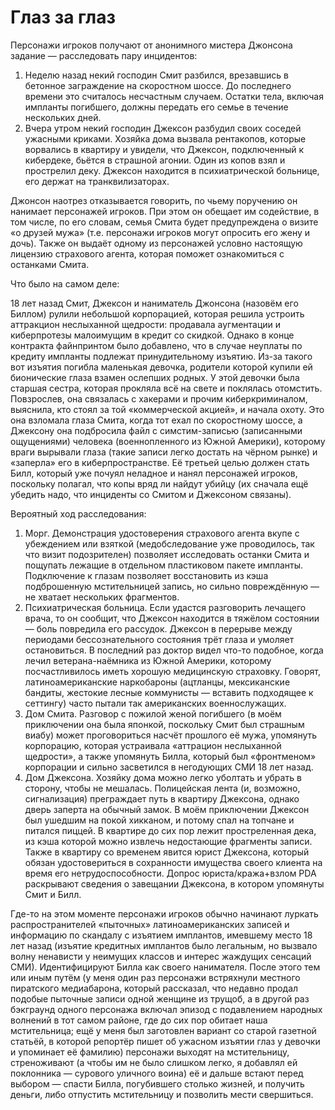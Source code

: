 # Глаз за глаз

Персонажи игроков получают от анонимного мистера Джонсона задание — расследовать пару инцидентов:

1. Неделю назад некий господин Смит разбился, врезавшись в бетонное заграждение на скоростном шоссе. До последнего времени это считалось несчастным случаем. Остатки тела, включая импланты погибшего, должны передать его семье в течение нескольких дней.
2. Вчера утром некий господин Джексон разбудил своих соседей ужасными криками. Хозяйка дома вызвала рентакопов, которые ворвались в квартиру и увидели, что Джексон, подключенный к кибердеке, бьётся в страшной агонии. Один из копов взял и прострелил деку. Джексон находится в психиатрической больнице, его держат на транквилизаторах.

Джонсон наотрез отказывается говорить, по чьему поручению он нанимает персонажей игроков. При этом он обещает им содействие, в том числе, по его словам, семья Смита будет предупреждена о визите «о друзей мужа» (т.е. персонажи игроков могут опросить его жену и дочь). Также он выдаёт одному из персонажей условно настоящую лицензию страхового агента, которая поможет ознакомиться с останками Смита.

Что было на самом деле:

18 лет назад Смит, Джексон и наниматель Джонсона (назовём его Биллом) рулили небольшой корпорацией, которая решила устроить аттракцион неслыханной щедрости: продавала аугментации и киберпротезы малоимущим в кредит со скидкой. Однако в конце контракта файнпринтом было добавлено, что в случае неуплаты по кредиту импланты подлежат принудительному изъятию. Из-за такого вот изъятия погибла маленькая девочка, родители которой купили ей бионические глаза взамен ослепших родных. У этой девочки была старшая сестра, которая прокляла всё на свете и поклялась отомстить. Повзрослев, она связалась с хакерами и прочим киберкриминалом, выяснила, кто стоял за той «коммерческой акцией», и начала охоту. Это она взломала глаза Смита, когда тот ехал по скоростному шоссе, а Джексону она подбросила файл с симстим-записью (записанными ощущениями) человека (военнопленного из Южной Америки), которому враги вырывали глаза (такие записи легко достать на чёрном рынке) и «заперла» его в киберпространстве. Её третьей целью должен стать Билл, который уже почуял неладное и нанял персонажей игроков, поскольку полагал, что копы вряд ли найдут убийцу (их сначала ещё убедить надо, что инциденты со Смитом и Джексоном связаны).

Вероятный ход расследования:

1. Морг. Демонстрация удостоверения страхового агента вкупе с убеждением или взяткой (медобследование уже проводилось, так что визит подозрителен) позволяет исследовать останки Смита и пощупать лежащие в отдельном пластиковом пакете импланты. Подключение к глазам позволяет восстановить из кэша подброшенную мстительницей запись, но сильно повреждённую — не хватает нескольких фрагментов.
2. Психиатрическая больница. Если удастся разговорить лечащего врача, то он сообщит, что Джексон находится в тяжёлом состоянии — боль повредила его рассудок. Джексон в перерыве между периодами бессознательного состояния трёт глаза и умоляет остановиться. В последний раз доктор видел что-то подобное, когда лечил ветерана-наёмника из Южной Америки, которому посчастливилось иметь хорошую медицинскую страховку. Говорят, латиноамериканские наркобароны (ацтланцы, мексиканские бандиты, жестокие лесные коммунисты — вставить подходящее к сеттингу) часто пытали так американских военнослужащих.
3. Дом Смита. Разговор с пожилой женой погибшего (в моём приключении она была японкой, поскольку Смит был страшным виабу) может проговориться насчёт прошлого её мужа, упомянуть корпорацию, которая устраивала «аттрацион неслыханной щедрости», а также упомянуть Билла, который был «фронтменом» корпорации и сильно засветился в негодующих СМИ 18 лет назад.
4. Дом Джексона. Хозяйку дома можно легко уболтать и убрать в сторону, чтобы не мешалась. Полицейская лента (и, возможно, сигнализация) преграждает путь в квартиру Джексона, однако дверь заперта на обычный замок. В моём приключении Джексон был ушедшим на покой хикканом, и потому спал на топчане и питался пиццей. В квартире до сих пор лежит простреленная дека, из кэша которой можно извлечь недостающие фрагменты записи. Также в квартиру со временем явится юрист Джексона, который обязан удостовериться в сохранности имущества своего клиента на время его нетрудоспособности. Допрос юриста/кража+взлом PDA раскрывают сведения о завещании Джексона, в котором упомянуты Смит и Билл.

Где-то на этом моменте персонажи игроков обычно начинают луркать распространителей «пыточных» латиноамериканских записей и информацию по скандалу с изъятием имплантов, имевшему место 18 лет назад (изъятие кредитных имплантов было легальным, но вызвало волну ненависти у неимущих классов и интерес жаждущих сенсаций СМИ). Идентифицируют Билла как своего нанимателя. После этого тем или иным путём (у меня один раз персонажи встряхнули местного пиратского медиабарона, который рассказал, что недавно продал подобые пыточные записи одной женщине из трущоб, а в другой раз бэкграунд одного персонажа включал эпизод с подавлением народных волнений в тот самом районе, где до сих пор обитает наша мстительница; ещё у меня был заготовлен вариант со старой газетной статьёй, в которой репортёр пишет об ужасном изъятии глаз у девочки и упоминает её фамилию) персонажи выходят на мстительницу, стреноживают (а чтобы им не было слишком легко, я добавлял ей поклонника — сурового уличного воина) её и дальше встают перед выбором — спасти Билла, погубившего столько жизней, и получить деньги, либо отпустить мстительницу и позволить мести свершиться.
